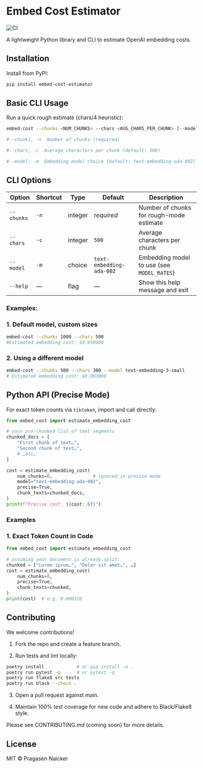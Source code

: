 # Embed Cost Estimator
![CI](https://github.com/pragasennaicker/embedding-cost-calc/actions/workflows/ci.yml/badge.svg)


A lightweight Python library and CLI to estimate OpenAI embedding costs.

## Installation
Install from PyPI:

```bash
pip install embed-cost-estimator
```

## Basic CLI Usage
Run a quick rough estimate (chars/4 heuristic):

```bash
embed-cost --chunks <NUM_CHUNKS> --chars <AVG_CHARS_PER_CHUNK> [--model <MODEL>]

#--chunks, -n  Number of chunks (required)

#--chars, -c  Average characters per chunk (default: 500)

#--model, -m  Embedding model choice (default: text-embedding-ada-002)
```

## CLI Options

| Option       | Shortcut | Type     | Default                  | Description                                 |
|--------------|----------|----------|--------------------------|---------------------------------------------|
| `--chunks`   | `-n`     | integer  | _required_               | Number of chunks for rough-mode estimate    |
| `--chars`    | `-c`     | integer  | `500`                    | Average characters per chunk                |
| `--model`    | `-m`     | choice   | `text-embedding-ada-002` | Embedding model to use (see `MODEL_RATES`)  |
| `--help`     | —        | flag     | —                        | Show this help message and exit             |


### Examples:
### 1. Default model, custom sizes
```bash
embed-cost --chunks 1000 --chars 500
#Estimated embedding cost: $0.050000
```

### 2. Using a different model
```bash
embed-cost --chunks 500 --chars 300 --model text-embedding-3-small
# Estimated embedding cost: $0.003000
```

## Python API (Precise Mode)
For exact token counts via `tiktoken`, import and call directly:
```python
from embed_cost import estimate_embedding_cost

# your pre-chunked list of text segments
chunked_docs = [
    "First chunk of text…",
    "Second chunk of text…",
    # …etc…
]

cost = estimate_embedding_cost(
    num_chunks=0,               # ignored in precise mode
    model="text-embedding-ada-002",
    precise=True,
    chunk_texts=chunked_docs,
)
print(f"Precise cost: ${cost:.6f}")

```

### Examples

### 1. Exact Token Count in Code
```python
from embed_cost import estimate_embedding_cost

# assuming your document is already split:
chunked = ["Lorem ipsum…", "Dolor sit amet…", …]
cost = estimate_embedding_cost(
    num_chunks=0,
    precise=True,
    chunk_texts=chunked,
)
print(cost)  # e.g. 0.000320

```

## Contributing

We welcome contributions!

1. Fork the repo and create a feature branch.

2. Run tests and lint locally:
```bash
poetry install            # or pip install -e .
poetry run pytest -q      # or pytest -q
poetry run flake8 src tests
poetry run black --check .

```
3. Open a pull request against main.

4. Maintain 100% test coverage for new code and adhere to Black/Flake8 style.

Please see CONTRIBUTING.md (coming soon) for more details.

## License
MIT © Pragasen Naicker